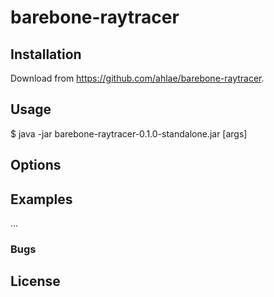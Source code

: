 # barebone-raytracer

## Installation

Download from https://github.com/ahlae/barebone-raytracer.

## Usage

$ java -jar barebone-raytracer-0.1.0-standalone.jar [args]

## Options

## Examples

...

### Bugs

## License

